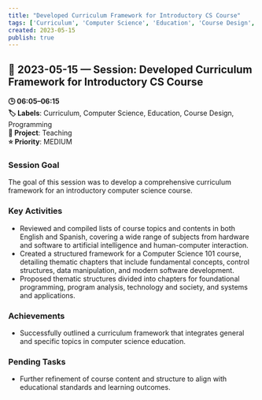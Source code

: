 ```yaml
---
title: "Developed Curriculum Framework for Introductory CS Course"
tags: ['Curriculum', 'Computer Science', 'Education', 'Course Design', 'Programming']
created: 2023-05-15
publish: true
---
```


## 📅 2023-05-15 — Session: Developed Curriculum Framework for Introductory CS Course

**🕒 06:05–06:15**  
**🏷️ Labels**: Curriculum, Computer Science, Education, Course Design, Programming  
**📂 Project**: Teaching  
**⭐ Priority**: MEDIUM  


### Session Goal
The goal of this session was to develop a comprehensive curriculum framework for an introductory computer science course.

### Key Activities
- Reviewed and compiled lists of course topics and contents in both English and Spanish, covering a wide range of subjects from hardware and software to artificial intelligence and human-computer interaction.
- Created a structured framework for a Computer Science 101 course, detailing thematic chapters that include fundamental concepts, control structures, data manipulation, and modern software development.
- Proposed thematic structures divided into chapters for foundational programming, program analysis, technology and society, and systems and applications.

### Achievements
- Successfully outlined a curriculum framework that integrates general and specific topics in computer science education.

### Pending Tasks
- Further refinement of course content and structure to align with educational standards and learning outcomes.
